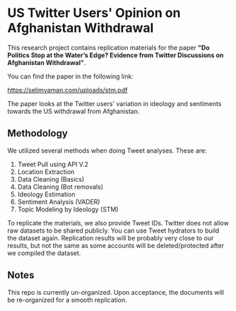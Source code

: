 # US Twitter Users' Opinion on Afghanistan Withdrawal
 This research project contains replication materials for the paper **"Do Politics Stop at the Water’s Edge? Evidence from Twitter Discussions on Afghanistan Withdrawal"**.
 
You can find the paper in the following link:

https://selimyaman.com/uploads/stm.pdf
 
The paper looks at the Twitter users' variation in ideology and sentiments towards the US withdrawal from Afghanistan.

## Methodology

We utilized several methods when doing Tweet analyses. These are:

1. Tweet Pull using API V.2
2. Location Extraction
3. Data Cleaning (Basics)
4. Data Cleaning (Bot removals)
5. Ideology Estimation
6. Sentiment Analysis (VADER)
7. Topic Modeling by Ideology (STM)

To replicate the materials, we also provide Tweet IDs. Twitter does not allow raw datasets to be shared publicly. You can use Tweet hydrators to build the dataset again. Replication results will be probably very close to our results, but not the same as some accounts will be deleted/protected after we compiled the dataset.

## Notes

This repo is currently un-organized. Upon acceptance, the documents will be re-organized for a smooth replication.
